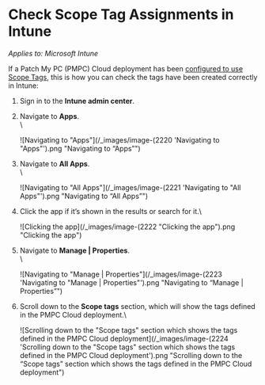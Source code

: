 # Check Scope Tag Assignments in Intune

_Applies to: Microsoft Intune_

If a Patch My PC (PMPC) Cloud deployment has been [configured to use Scope Tags](../../cloud-deployments/deploying-an-app-using-cloud/cloud-configurations-deployment-tab/role-scope-tags-optional.md), this is how you can check the tags have been created correctly in Intune:

1. Sign in to the **Intune admin center**.
2.  Navigate to **Apps**.\
    \


    ![Navigating to "Apps"](/_images/image-(2220 'Navigating to "Apps"').png "Navigating to “Apps”")


3.  Navigate to **All Apps**.\
    \


    ![Navigating to "All Apps"](/_images/image-(2221 'Navigating to "All Apps"').png "Navigating to “All Apps”")


4.  Click the app if it’s shown in the results or search for it.\


    ![Clicking the app](/_images/image-(2222 "Clicking the app").png "Clicking the app")


5.  Navigate to **Manage | Properties**.\
    \


    ![Navigating to "Manage | Properties"](/_images/image-(2223 'Navigating to "Manage | Properties"').png "Navigating to “Manage | Properties”")


6.  Scroll down to the **Scope tags** section, which will show the tags defined in the PMPC Cloud deployment.\


    ![Scrolling down to the "Scope tags" section which shows the tags defined in the PMPC Cloud deployment](/_images/image-(2224 'Scrolling down to the "Scope tags" section which shows the tags defined in the PMPC Cloud deployment').png "Scrolling down to the “Scope tags” section which shows the tags defined in the PMPC Cloud deployment")